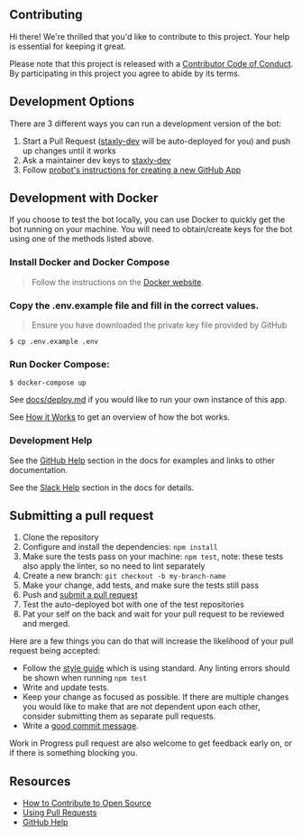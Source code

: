 ## Contributing

[pr]: /compare
[style]: https://standardjs.com/
[code-of-conduct]: CODE_OF_CONDUCT.md

Hi there! We're thrilled that you'd like to contribute to this project. Your help is essential for keeping it great.

Please note that this project is released with a [Contributor Code of Conduct][code-of-conduct]. By participating in this project you agree to abide by its terms.

## Development Options

There are 3 different ways you can run a development version of the bot:

1. Start a Pull Request ([staxly-dev](https://github.com/apps/staxly-dev) will be auto-deployed for you) and push up changes until it works
1. Ask a maintainer dev keys to [staxly-dev](https://github.com/apps/staxly-dev)
1. Follow [probot's instructions for creating a new GitHub App](https://github.com/probot/probot/blob/master/docs/development.md#configure-a-github-app)

## Development with Docker

If you choose to test the bot locally, you can use Docker to quickly get the bot running on your machine.
You will need to obtain/create keys for the bot using one of the methods listed above.

### Install Docker and Docker Compose

> Follow the instructions on the [Docker website](https://docs.docker.com/compose/install/).

### Copy the .env.example file and fill in the correct values.

> Ensure you have downloaded the private key file provided by GitHub

    $ cp .env.example .env

### Run Docker Compose:

    $ docker-compose up

See [docs/deploy.md](docs/deploy.md) if you would like to run your own instance of this app.

See [How it Works](./docs/how-it-works.md) to get an overview of how the bot works.

### Development Help

See the [GitHub Help](./docs/github-help.md) section in the docs for examples and links to other documentation.

See the [Slack Help](./docs/slack-help.md) section in the docs for details.


## Submitting a pull request

1. Clone the repository
1. Configure and install the dependencies: `npm install`
1. Make sure the tests pass on your machine: `npm test`, note: these tests also apply the linter, so no need to lint separately
1. Create a new branch: `git checkout -b my-branch-name`
1. Make your change, add tests, and make sure the tests still pass
1. Push and [submit a pull request][pr]
1. Test the auto-deployed bot with one of the test repositories
1. Pat your self on the back and wait for your pull request to be reviewed and merged.

Here are a few things you can do that will increase the likelihood of your pull request being accepted:

- Follow the [style guide][style] which is using standard. Any linting errors should be shown when running `npm test`
- Write and update tests.
- Keep your change as focused as possible. If there are multiple changes you would like to make that are not dependent upon each other, consider submitting them as separate pull requests.
- Write a [good commit message](http://tbaggery.com/2008/04/19/a-note-about-git-commit-messages.html).

Work in Progress pull request are also welcome to get feedback early on, or if there is something blocking you.


## Resources

- [How to Contribute to Open Source](https://opensource.guide/how-to-contribute/)
- [Using Pull Requests](https://help.github.com/articles/about-pull-requests/)
- [GitHub Help](https://help.github.com)
